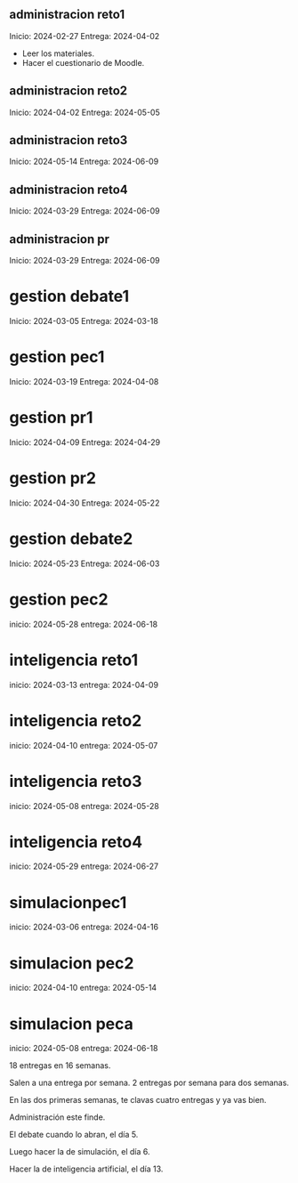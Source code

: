 ## administracion reto1

Inicio: 2024-02-27
Entrega: 2024-04-02

- Leer los materiales.
- Hacer el cuestionario de Moodle.

## administracion reto2

Inicio: 2024-04-02
Entrega: 2024-05-05

## administracion reto3

Inicio: 2024-05-14
Entrega: 2024-06-09

## administracion reto4

Inicio: 2024-03-29
Entrega: 2024-06-09

## administracion pr

Inicio: 2024-03-29
Entrega: 2024-06-09

# gestion debate1

Inicio: 2024-03-05
Entrega: 2024-03-18

# gestion pec1

Inicio: 2024-03-19
Entrega: 2024-04-08

# gestion pr1

Inicio: 2024-04-09
Entrega: 2024-04-29

# gestion pr2

Inicio: 2024-04-30
Entrega: 2024-05-22

# gestion debate2

Inicio: 2024-05-23
Entrega: 2024-06-03

# gestion pec2

inicio: 2024-05-28
entrega: 2024-06-18

# inteligencia reto1

inicio: 2024-03-13
entrega: 2024-04-09

# inteligencia reto2

inicio: 2024-04-10
entrega: 2024-05-07

# inteligencia reto3

inicio: 2024-05-08
entrega: 2024-05-28

# inteligencia reto4

inicio: 2024-05-29
entrega: 2024-06-27


# simulacionpec1

inicio: 2024-03-06
entrega: 2024-04-16

# simulacion pec2

inicio: 2024-04-10
entrega: 2024-05-14

# simulacion peca

inicio: 2024-05-08
entrega: 2024-06-18

18 entregas en 16 semanas.

Salen a una entrega por semana.
2 entregas por semana para dos semanas.

En las dos primeras semanas, te clavas cuatro entregas y ya
vas bien.

Administración este finde.

El debate cuando lo abran, el día 5.

Luego hacer la de simulación, el día 6.

Hacer la de inteligencia artificial, el día 13.
